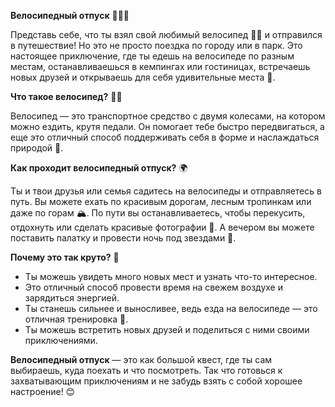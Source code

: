**Велосипедный отпуск** 🚴‍♂️🌞

Представь себе, что ты взял свой любимый велосипед 🚴‍♀️ и отправился в путешествие! Но это не просто поездка по городу или в парк. Это настоящее приключение, где ты едешь на велосипеде по разным местам, останавливаешься в кемпингах или гостиницах, встречаешь новых друзей и открываешь для себя удивительные места 🌄.

**Что такое велосипед?** 🚴‍♂️

Велосипед — это транспортное средство с двумя колесами, на котором можно ездить, крутя педали. Он помогает тебе быстро передвигаться, а еще это отличный способ поддерживать себя в форме и наслаждаться природой 🌳.

**Как проходит велосипедный отпуск?** 🌍

Ты и твои друзья или семья садитесь на велосипеды и отправляетесь в путь. Вы можете ехать по красивым дорогам, лесным тропинкам или даже по горам 🏔️. По пути вы останавливаетесь, чтобы перекусить, отдохнуть или сделать красивые фотографии 📸. А вечером вы можете поставить палатку и провести ночь под звездами 🌌.

**Почему это так круто?** 🎉

- Ты можешь увидеть много новых мест и узнать что-то интересное.
- Это отличный способ провести время на свежем воздухе и зарядиться энергией.
- Ты станешь сильнее и выносливее, ведь езда на велосипеде — это отличная тренировка 💪.
- Ты можешь встретить новых друзей и поделиться с ними своими приключениями.

**Велосипедный отпуск** — это как большой квест, где ты сам выбираешь, куда поехать и что посмотреть. Так что готовься к захватывающим приключениям и не забудь взять с собой хорошее настроение! 😊
